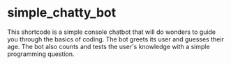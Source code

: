 # simple_chatty_bot
This shortcode is a simple console chatbot that will do wonders to guide you through the basics of coding. 
The bot greets its user and guesses their age. The bot also counts and tests the user's knowledge with a simple programming question.    
